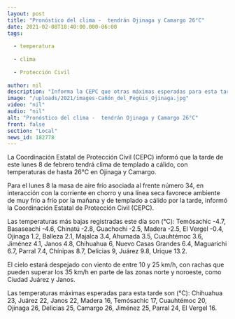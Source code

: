 ```yaml
---
layout: post
title: "Pronóstico del clima -  tendrán Ojinaga y Camargo 26°C"
date: 2021-02-08T18:40:00.000-06:00
tags:
  
  - temperatura
  
  - clima
  
  - Protección Civil
  
author: nil
description: "Informa la CEPC que otras máximas esperadas para esta tarde son (°C): Chihuahua 23, Juárez 22, Janos 22, Madera 16, Temósachic 17, Cuauhtémoc 20, Delicias 25, Jiménez 25, Parral 24 y El Vergel 16"
image: "/uploads/2021/images-Cañón_del_Pegüis_Ojinaga.jpg"
video: "nil"
audio: "nil"
alt: "Pronóstico del clima -  tendrán Ojinaga y Camargo 26°C"
front: false
section: "Local"
news_id: 182778
---
```


La Coordinación Estatal de Protección Civil (CEPC) informó que la tarde de este lunes 8 de febrero tendrá clima de templado a cálido, con temperaturas de hasta 26°C en Ojinaga y Camargo.

Para el lunes 8 la masa de aire frío asociada al frente número 34, en interacción con la corriente en chorro y una línea seca favorece ambiente de muy frío a frío por la mañana y de templado a cálido por la tarde, informó la Coordinación Estatal de Protección Civil (CEPC).

Las temperaturas más bajas registradas este día son (°C): Temósachic -4.7, Basaseachi -4.6, Chinatú -2.8, Guachochi -2.5, Madera -2.5, El Vergel -0.4, Ojinaga 1.2, Balleza 2.1, Majalca 3.4, Ahumada 3.5, Cuauhtémoc 3.6, Jiménez 4.1, Janos 4.8, Chihuahua 6, Nuevo Casas Grandes 6.4, Maguarichi 6.7, Parral 7.4, Chínipas 8.7, Delicias 9, Juárez 9.8, Urique 13.2.

El cielo estará despejado con viento de entre 10 y 25 km/h, con rachas que pueden superar los 35 km/h en parte de las zonas norte y noroeste, como Ciudad Juárez y Janos.

Las temperaturas máximas esperadas para esta tarde son (°C): Chihuahua 23, Juárez 22, Janos 22, Madera 16, Temósachic 17, Cuauhtémoc 20, Ojinaga 26, Delicias 25, Camargo 26, Jiménez 25, Parral 24, El Vergel 16.